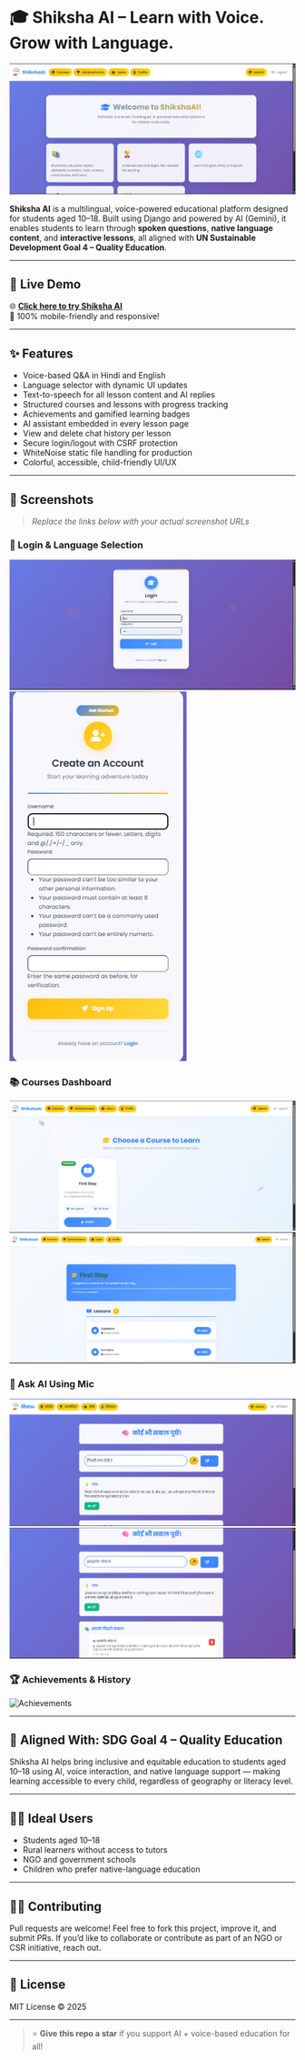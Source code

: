 # 🎓 Shiksha AI – Learn with Voice. Grow with Language.

![Shiksha AI Banner](ss/home.png)

**Shiksha AI** is a multilingual, voice-powered educational platform designed for students aged 10–18. Built using Django and powered by AI (Gemini), it enables students to learn through **spoken questions**, **native language content**, and **interactive lessons**, all aligned with **UN Sustainable Development Goal 4 – Quality Education**.

---

## 🚀 Live Demo

🌐 **[Click here to try Shiksha AI](https://shiksha-ai.onrender.com)**  
📱 100% mobile-friendly and responsive!

---

## ✨ Features

- Voice-based Q&A in Hindi and English  
- Language selector with dynamic UI updates  
- Text-to-speech for all lesson content and AI replies  
- Structured courses and lessons with progress tracking  
- Achievements and gamified learning badges  
- AI assistant embedded in every lesson page  
- View and delete chat history per lesson  
- Secure login/logout with CSRF protection  
- WhiteNoise static file handling for production  
- Colorful, accessible, child-friendly UI/UX  

---

## 📸 Screenshots

> _Replace the links below with your actual screenshot URLs_

### 🔐 Login & Language Selection  
![Login Page](ss/login.png)
![Sign Up Page](ss/signup.png)

### 📚 Courses Dashboard  
![Courses Page](ss/course.png)
![Courses Page](ss/course2.png)

### 🧠 Ask AI Using Mic  
![Ask AI](ss/ask.png)
![Ask AI](ss/ask2.png)

### 🏆 Achievements & History  
![Achievements](ss/badges.png)

---

## 🎯 Aligned With: SDG Goal 4 – Quality Education

Shiksha AI helps bring inclusive and equitable education to students aged 10–18 using AI, voice interaction, and native language support — making learning accessible to every child, regardless of geography or literacy level.

---

## 🧑‍🎓 Ideal Users

- Students aged 10–18  
- Rural learners without access to tutors  
- NGO and government schools  
- Children who prefer native-language education  

---

## 🧑‍💻 Contributing

Pull requests are welcome! Feel free to fork this project, improve it, and submit PRs. If you’d like to collaborate or contribute as part of an NGO or CSR initiative, reach out.

---

## 📄 License

MIT License © 2025

---

> ⭐ **Give this repo a star** if you support AI + voice-based education for all!
